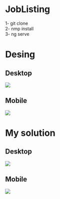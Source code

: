 # JobListing
  1- git clone <br>
  2- nmp install<br>
  3- ng serve
# Desing
## Desktop
![](assets/images/desktop-preview.png)
## Mobile
![](assets/images/mobile-design.png)

# My solution
## Desktop
![](assets/images/mydesktop.png)

## Mobile
![](assets/images/mymobile.jpg)
